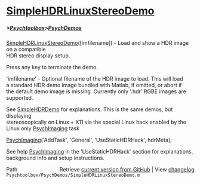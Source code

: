 # [SimpleHDRLinuxStereoDemo](SimpleHDRLinuxStereoDemo)
##### >[Psychtoolbox](Psychtoolbox)>[PsychDemos](PsychDemos)

[SimpleHDRLinuxStereoDemo](SimpleHDRLinuxStereoDemo)([imfilename]) - Load and show a HDR image on a compatible  
HDR stereo display setup.  
  
Press any key to terminate the demo.  
  
'imfilename' - Optional filename of the HDR image to load. This will load  
a standard HDR demo image bundled with Matlab, if omitted, or abort if  
the default demo image is missing. Currently only '.hdr' RGBE images are  
supported.  
  
See [SimpleHDRDemo](SimpleHDRDemo) for explanations. This is the same demos, but displaying  
stereoscopically on Linux + X11 via the special Linux hack enabled by the  
Linux only [PsychImaging](PsychImaging) task  
  
[PsychImaging](PsychImaging)('AddTask', 'General', 'UseStaticHDRHack', hdrMeta);  
  
See help [PsychImaging](PsychImaging) in the 'UseStaticHDRHack' section for explanations,  
background info and setup instructions.  
  




<div class="code_header" style="text-align:right;">
  <span style="float:left;">Path&nbsp;&nbsp;</span> <span class="counter">Retrieve <a href=
  "https://raw.github.com/Psychtoolbox-3/Psychtoolbox-3/beta/Psychtoolbox/PsychDemos/SimpleHDRLinuxStereoDemo.m">current version from GitHub</a> | View <a href=
  "https://github.com/Psychtoolbox-3/Psychtoolbox-3/commits/beta/Psychtoolbox/PsychDemos/SimpleHDRLinuxStereoDemo.m">changelog</a></span>
</div>
<div class="code">
  <code>Psychtoolbox/PsychDemos/SimpleHDRLinuxStereoDemo.m</code>
</div>

